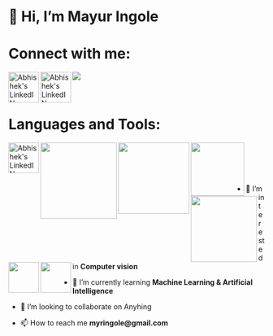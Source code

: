 #                                                           👋 Hi, I’m Mayur Ingole 
# Connect with me:

<a href="https://www.linkedin.com/in/mayur-balkrishna-ingole-415386170/">
  <img align="left" alt="Abhishek's LinkedIN" width="60px" src="https://raw.githubusercontent.com/peterthehan/peterthehan/master/assets/linkedin.svg" />
</a>

<a href="https://www.kaggle.com/mayurbingole">
  <img align="left" alt="Abhishek's LinkedIN" width="60px" src="https://user-images.githubusercontent.com/108168115/210346364-a44d01a7-b3c7-491a-834c-17078c1de595.png" />
</a>





![](https://visitor-badge.glitch.me/badge?page_id=TrillionaireMayur.TrillionaireMayur)

<br />

# Languages and Tools:

<img align="left" alt="Abhishek's LinkedIN" width="60px" src="https://user-images.githubusercontent.com/108168115/210346934-1e6ca2ee-777b-456d-aa45-971688b37ad7.png" />


<img align="left" width="150px" src="https://user-images.githubusercontent.com/108168115/210348284-15693175-366b-410b-b99f-be3c54e3905e.png" />



<img align="left" width="140px" src="https://user-images.githubusercontent.com/108168115/210348588-568fb5ee-4229-4246-a159-8c407c390af4.png" />

<img align="left" width="105px" src="https://user-images.githubusercontent.com/108168115/210348831-2fe3f624-6469-4eca-a9a6-56507fa57137.png" />

<img align="left" width="130px" src="https://user-images.githubusercontent.com/108168115/210349317-cb23a874-8e4a-4f9e-8971-b1a40585398b.png" />

<img align="left" width="60px" src="https://user-images.githubusercontent.com/108168115/210347691-043652c9-8866-4f90-823f-ee896f45b85a.png" />
<img align="left" width="60px" src="https://user-images.githubusercontent.com/108168115/210348018-1c4c7989-4df1-48b1-8248-60687cf0963d.png" />




<br />



<br />

<br />
<br />

- 👀 I’m interested in __Computer vision__

- 🌱 I’m currently learning __Machine Learning & Artificial Intelligence__

- 💞️ I’m looking to collaborate on Anyhing 

- 📫 How to reach me  __myringole@gmail.com__

  
<!---
TrillionaireMayur/TrillionaireMayur is a ✨ special ✨ repository because its `README.md` (this file) appears on your GitHub profile.
You can click the Preview link to take a look at your changes.
--->
